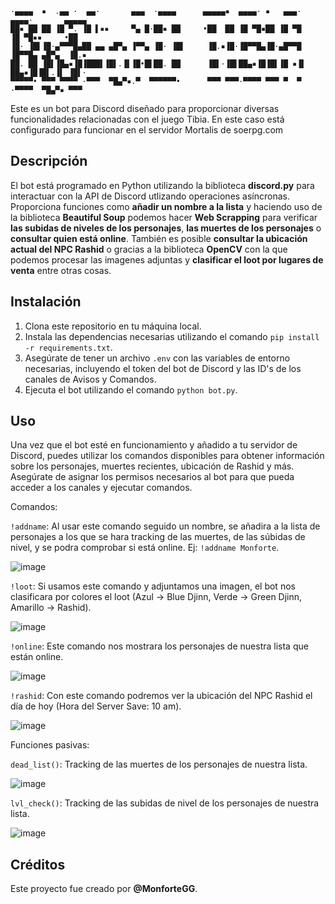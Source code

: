     ·▄▄▄▄  ▪  .▄▄ ·  ▄▄·       ▄▄▄  ·▄▄▄▄      ▄▄▄▄▄▪  ▄▄▄▄· ▪   ▄▄▄·     ▄▄▄▄·       ▄▄▄▄▄
    ██▪ ██ ██ ▐█ ▀. ▐█ ▌▪▪     ▀▄ █·██▪ ██     •██  ██ ▐█ ▀█▪██ ▐█ ▀█     ▐█ ▀█▪▪     •██  
    ▐█· ▐█▌▐█·▄▀▀▀█▄██ ▄▄ ▄█▀▄ ▐▀▀▄ ▐█· ▐█▌     ▐█.▪▐█·▐█▀▀█▄▐█·▄█▀▀█     ▐█▀▀█▄ ▄█▀▄  ▐█.▪
    ██. ██ ▐█▌▐█▄▪▐█▐███▌▐█▌.▐▌▐█•█▌██. ██      ▐█▌·▐█▌██▄▪▐█▐█▌▐█ ▪▐▌    ██▄▪▐█▐█▌.▐▌ ▐█▌·
    ▀▀▀▀▀• ▀▀▀ ▀▀▀▀ ·▀▀▀  ▀█▄▀▪.▀  ▀▀▀▀▀▀•      ▀▀▀ ▀▀▀·▀▀▀▀ ▀▀▀ ▀  ▀     ·▀▀▀▀  ▀█▄▀▪ ▀▀▀ 


Este es un bot para Discord diseñado para proporcionar diversas funcionalidades relacionadas con el juego Tibia.
En este caso está configurado para funcionar en el servidor Mortalis de soerpg.com

## Descripción

El bot está programado en Python utilizando la biblioteca **discord.py** para interactuar con la API de Discord utlizando operaciones asíncronas. Proporciona funciones como **añadir un nombre a la lista** y haciendo uso de la biblioteca **Beautiful Soup** podemos hacer **Web Scrapping** para verificar **las subidas de niveles de los personajes**, **las muertes de los personajes** o **consultar quien está online**. También es posible **consultar la ubicación actual del NPC Rashid** o gracias a la biblioteca **OpenCV** con la que podemos procesar las imagenes adjuntas y **clasificar el loot por lugares de venta** entre otras cosas.

## Instalación

1. Clona este repositorio en tu máquina local.
2. Instala las dependencias necesarias utilizando el comando `pip install -r requirements.txt`.
3. Asegúrate de tener un archivo `.env` con las variables de entorno necesarias, incluyendo el token del bot de Discord y las ID's de los canales de Avisos y Comandos.
4. Ejecuta el bot utilizando el comando `python bot.py`.

## Uso

Una vez que el bot esté en funcionamiento y añadido a tu servidor de Discord, puedes utilizar los comandos disponibles para obtener información sobre los personajes, muertes recientes, ubicación de Rashid y más. Asegúrate de asignar los permisos necesarios al bot para que pueda acceder a los canales y ejecutar comandos.

Comandos:

`!addname`: Al usar este comando seguido un nombre, se añadira a la lista de personajes a los que se hara tracking de las muertes, de las súbidas de nivel, y se podra comprobar si está online. Ej: `!addname Monforte`.

![image](https://github.com/MonforteGG/soe-bot/assets/148546500/b0007c5a-28b8-4bab-bd78-7440eb30d90f)

`!loot`: Si usamos este comando y adjuntamos una imagen, el bot nos clasificara por colores el loot (Azul -> Blue Djinn, Verde -> Green Djinn, Amarillo -> Rashid).

![image](https://github.com/MonforteGG/soe-bot/assets/148546500/f9c0ed8a-77be-4fe5-ac60-8c7e33eb4b4c)

`!online`: Este comando nos mostrara los personajes de nuestra lista que están online.

![image](https://github.com/MonforteGG/soe-bot/assets/148546500/393c7ea8-2f36-4587-afe7-f70597a011d8)

`!rashid`: Con este comando podremos ver la ubicación del NPC Rashid el día de hoy (Hora del Server Save: 10 am).

![image](https://github.com/MonforteGG/soe-bot/assets/148546500/ba19a96d-b1b2-4cf9-9c69-327e597f962c)


Funciones pasivas:

`dead_list()`: Tracking de las muertes de los personajes de nuestra lista.

![image](https://github.com/MonforteGG/soe-bot/assets/148546500/a512e47d-74ee-47b6-b984-ecb89af98255)

`lvl_check()`: Tracking de las subidas de nivel de los personajes de nuestra lista.

![image](https://github.com/MonforteGG/soe-bot/assets/148546500/f58394be-780f-433f-9dd2-f0ca508fbb97)





## Créditos

Este proyecto fue creado por **@MonforteGG**.


